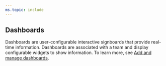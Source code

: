 ```yaml
---
ms.topic: include
---
```


## Dashboards

Dashboards are user-configurable interactive signboards that provide real-time information. Dashboards are associated with a team and display configurable widgets to show information. To learn more, see [Add and manage dashboards](/azure/devops/report/dashboards/dashboards).
